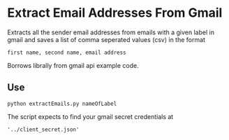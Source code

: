 # Extract Email Addresses From Gmail

Extracts all the sender email addresses from emails with a given label in gmail and saves a list of comma seperated values (csv) in the format

    first name, second name, email address

Borrows librally from gmail api example code.

## Use

    python extractEmails.py nameOfLabel

The script expects to find your gmail secret credentials at

    '../client_secret.json'

